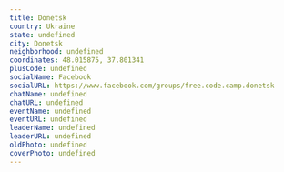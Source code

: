 ```yaml
---
title: Donetsk
country: Ukraine
state: undefined
city: Donetsk
neighborhood: undefined
coordinates: 48.015875, 37.801341
plusCode: undefined
socialName: Facebook
socialURL: https://www.facebook.com/groups/free.code.camp.donetsk
chatName: undefined
chatURL: undefined
eventName: undefined
eventURL: undefined
leaderName: undefined
leaderURL: undefined
oldPhoto: undefined
coverPhoto: undefined
---
```

